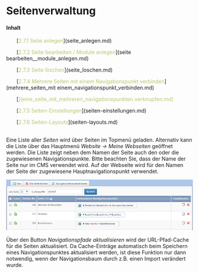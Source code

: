 # Seitenverwaltung

#### Inhalt

<p style="text-indent: 2em;">[<span style="color:#B7C66E">2.7.1 Seite anlegen</span>](seite_anlegen.md)

<p style="text-indent: 2em;">[<span style="color:#B7C66E">2.7.2 Seite bearbeiten / Module anlegen</span>](seite bearbeiten__module_anlegen.md)

<p style="text-indent: 2em;">[<span style="color:#B7C66E">2.7.3 Seite löschen</span>](seite_loschen.md)

<p style="text-indent: 2em;">[<span style="color:#B7C66E">2.7.4 Mehrere Seiten mit einem Navigationspunkt verbinden</span>](mehrere_seiten_mit einem_navigationspunkt_verbinden.md)

<p style="text-indent: 2em;">[<span style="color:#B7C66E"2.7.5 Eine Seite mit mehreren Navigationspunkten verknüpfen</span>](eine_seite_mit_mehreren_navigationspunkten.verknupfen.md)

<p style="text-indent: 2em;">[<span style="color:#B7C66E">2.7.5 Seiten-Einstellungen</span>](seiten-einstellungen.md)

<p style="text-indent: 2em;">[<span style="color:#B7C66E">2.7.6 Seiten-Layouts</span>](seiten-layouts.md)

<br>

<br/>

Eine Liste aller *Seiten* wird über Seiten im Topmenü geladen. Alternativ kann die Liste über das Hauptmenü *Website → Meine Webseiten* geöffnet werden. Die Liste zeigt neben dem Namen der Seite auch den oder die zugewiesenen Navigationspunkte. Bitte beachten Sie, dass der Name der Seite nur im CMS verwendet wird. Auf der Webseite wird für den Namen der Seite der zugewiesene Hauptnavigationspunkt verwendet.

![](bild15.png)

Über den Button *Navigationspfade aktualisieren* wird der URL-Pfad-Cache für die Seiten aktualisiert. Da Cache-Einträge automatisch beim Speichern eines Navigationspunktes aktualisiert werden, ist diese Funktion nur dann notwendig, wenn der Navigationsbaum durch z.B. einen Import verändert wurde.


